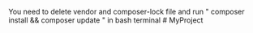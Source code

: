 You need to delete vendor and composer-lock file and run " composer install && composer update " in bash terminal # MyProject
